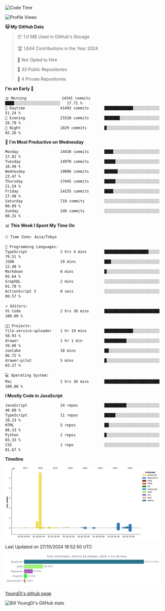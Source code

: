 <!--START_SECTION:waka-->
![Code Time](http://img.shields.io/badge/Code%20Time-993%20hrs%2049%20mins-blue)

![Profile Views](http://img.shields.io/badge/Profile%20Views-0-blue)

**🐱 My GitHub Data** 

> 📦 1.0 MB Used in GitHub's Storage 
 > 
> 🏆 1,644 Contributions in the Year 2024
 > 
> 🚫 Not Opted to Hire
 > 
> 📜 33 Public Repositories 
 > 
> 🔑 4 Private Repositories 
 > 
**I'm an Early 🐤** 

```text
🌞 Morning                14341 commits       ████░░░░░░░░░░░░░░░░░░░░░   17.71 % 
🌆 Daytime                41493 commits       █████████████░░░░░░░░░░░░   51.24 % 
🌃 Evening                23310 commits       ███████░░░░░░░░░░░░░░░░░░   28.79 % 
🌙 Night                  1829 commits        █░░░░░░░░░░░░░░░░░░░░░░░░   02.26 % 
```
📅 **I'm Most Productive on Wednesday** 

```text
Monday                   14430 commits       ████░░░░░░░░░░░░░░░░░░░░░   17.82 % 
Tuesday                  14970 commits       █████░░░░░░░░░░░░░░░░░░░░   18.49 % 
Wednesday                19006 commits       ██████░░░░░░░░░░░░░░░░░░░   23.47 % 
Thursday                 17445 commits       █████░░░░░░░░░░░░░░░░░░░░   21.54 % 
Friday                   14155 commits       ████░░░░░░░░░░░░░░░░░░░░░   17.48 % 
Saturday                 719 commits         ░░░░░░░░░░░░░░░░░░░░░░░░░   00.89 % 
Sunday                   248 commits         ░░░░░░░░░░░░░░░░░░░░░░░░░   00.31 % 
```


📊 **This Week I Spent My Time On** 

```text
🕑︎ Time Zone: Asia/Tokyo

💬 Programming Languages: 
TypeScript               2 hrs 4 mins        ████████████████████░░░░░   79.51 % 
JSON                     19 mins             ███░░░░░░░░░░░░░░░░░░░░░░   12.48 % 
Markdown                 8 mins              █░░░░░░░░░░░░░░░░░░░░░░░░   05.64 % 
GraphQL                  2 mins              ░░░░░░░░░░░░░░░░░░░░░░░░░   01.70 % 
ActionScript 3           0 secs              ░░░░░░░░░░░░░░░░░░░░░░░░░   00.57 % 

🔥 Editors: 
VS Code                  2 hrs 36 mins       █████████████████████████   100.00 % 

🐱‍💻 Projects: 
file-service-uploader    1 hr 19 mins        █████████████░░░░░░░░░░░░   50.93 % 
drawer                   1 hr 1 min          ██████████░░░░░░░░░░░░░░░   39.08 % 
zoolake                  10 mins             ██░░░░░░░░░░░░░░░░░░░░░░░   06.72 % 
drawer-pilot             5 mins              █░░░░░░░░░░░░░░░░░░░░░░░░   03.27 % 

💻 Operating System: 
Mac                      2 hrs 36 mins       █████████████████████████   100.00 % 
```

**I Mostly Code in JavaScript** 

```text
JavaScript               24 repos            ██████████░░░░░░░░░░░░░░░   40.00 % 
TypeScript               11 repos            █████░░░░░░░░░░░░░░░░░░░░   18.33 % 
HTML                     5 repos             ██░░░░░░░░░░░░░░░░░░░░░░░   08.33 % 
Python                   2 repos             █░░░░░░░░░░░░░░░░░░░░░░░░   03.33 % 
CSS                      1 repo              ░░░░░░░░░░░░░░░░░░░░░░░░░   01.67 % 
```



**Timeline**

![Lines of Code chart](https://raw.githubusercontent.com/Youngdi/Youngdi/master/assets/bar_graph.png)


 Last Updated on 27/10/2024 18:52:50 UTC
<!--END_SECTION:waka-->

![wakatime](./images/stat.svg)

[YoungDi's github page](https://youngdi.github.io)

![Bill YoungDi's GitHub stats](https://github-readme-stats.vercel.app/api?username=youngdi&count_private=true&show_icons=true)
